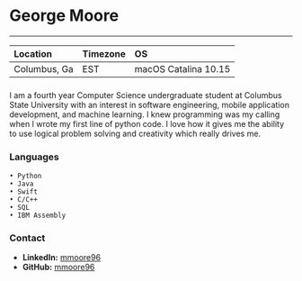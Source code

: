 # George Moore
---
Location | Timezone | OS
:--- | :--- | :---
Columbus, Ga | EST | macOS Catalina 10.15|
##### 
I am a fourth year Computer Science undergraduate student at Columbus State University with an interest in software 
engineering, mobile application development, and machine learning. I knew programming was my calling when I wrote my 
first line of python code. I love how it gives me the ability to use logical problem solving and creativity which 
really drives me.

### Languages
```
• Python
• Java
• Swift
• C/C++
• SQL
• IBM Assembly
```

### Contact
* __LinkedIn:__ [mmoore96](https://www.linkedin.com/in/george-moore-733688135/)
* __GitHub:__ [mmoore96](https://github.com/mmoore96)
